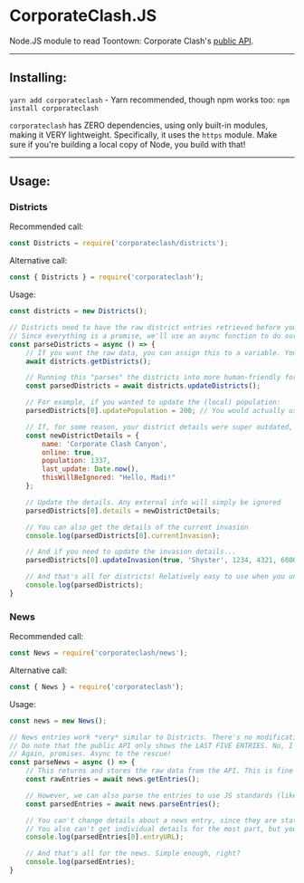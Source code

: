 # CorporateClash.JS
Node.JS module to read Toontown: Corporate Clash's [public API](https://github.com/CorporateClash/api-docs).

---

## Installing:
`yarn add corporateclash` - Yarn recommended, though npm works too: `npm install corporateclash`

`corporateclash` has ZERO dependencies, using only built-in modules, making it VERY lightweight. Specifically, it uses the `https` module. Make sure if you're building a local copy of Node, you build with that!

---

## Usage:
### Districts
Recommended call:  
```js
const Districts = require('corporateclash/districts');
```

Alternative call:
```js
const { Districts } = require('corporateclash');
```

Usage:
```js
const districts = new Districts();

// Districts need to have the raw district entries retrieved before you can use programmer-friendly versions.
// Since everything is a promise, we'll use an async function to do our dirty work.
const parseDistricts = async () => {
    // If you want the raw data, you can assign this to a variable. You won't be able to update individual entries, however.
    await districts.getDistricts();

    // Running this "parses" the districts into more human-friendly format better suited for code, while also allowing you to update and get info of each district individually.
    const parsedDistricts = await districts.updateDistricts();

    // For example, if you wanted to update the (local) population:
    parsedDistricts[0].updatePopulation = 200; // You would actually use a value retrieved from the API here, but whatever.

    // If, for some reason, your district details were super outdated, you can update them, as well.
    const newDistrictDetails = {
        name: 'Corporate Clash Canyon',
        online: true,
        population: 1337,
        last_update: Date.now(),
        thisWillBeIgnored: "Hello, Madi!"
    };

    // Update the details. Any external info will simply be ignored
    parsedDistricts[0].details = newDistrictDetails;

    // You can also get the details of the current invasion
    console.log(parsedDistricts[0].currentInvasion);

    // And if you need to update the invasion details...
    parsedDistricts[0].updateInvasion(true, 'Shyster', 1234, 4321, 60000);

    // And that's all for districts! Relatively easy to use when you understand their format.
    console.log(parsedDistricts);
}
```

### News
Recommended call: 
```js
const News = require('corporateclash/news');
```

Alternative call:
```js
const { News } = require('corporateclash');
```

Usage:
```js
const news = new News();

// News entries work *very* similar to Districts. There's no modification, however, and typically you'll want the whole object.
// Do note that the public API only shows the LAST FIVE ENTRIES. No, I don't know why.
// Again, promises. Async to the rescue!
const parseNews = async () => {
    // This returns and stores the raw data from the API. This is fine for the most part, so you can probably just use this.
    const rawEntries = await news.getEntries();

    // However, we can also parse the entries to use JS standards (like changing image_url -> image) and parse the URL to the entry for you!
    const parsedEntries = await news.parseEntries();

    // You can't change details about a news entry, since they are static. If you got wrong info on an entry, you'll just have to retry.
    // You also can't get individual details for the most part, but you can get the URL of an entry!
    console.log(parsedEntries[0].entryURL);

    // And that's all for the news. Simple enough, right?
    console.log(parsedEntries);
}
```